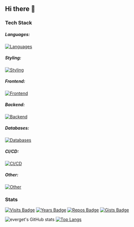 ## Hi there 👋

<!--
**everget/everget** is a ✨ _special_ ✨ repository because its `README.md` (this file) appears on your GitHub profile.

Here are some ideas to get you started:

- 🔭 I’m currently working on ...
- 🌱 I’m currently learning ...
- 👯 I’m looking to collaborate on ...
- 🤔 I’m looking for help with ...
- 💬 Ask me about ...
- 📫 How to reach me: ...
- 😄 Pronouns: ...
- ⚡ Fun fact: ...
-->

### Tech Stack

##### Languages:
[![Languages](https://skillicons.dev/icons?i=js,ts,coffeescript,python,ruby,lua,php,cs,java&theme=light)](https://skillicons.dev)

##### Styling:
[![Styling](https://skillicons.dev/icons?i=sass,less,bootstrap,tailwind,mui&theme=light)](https://skillicons.dev)

##### Frontend:
[![Frontend](https://skillicons.dev/icons?i=pnpm,bun,gulp,rollup,webpack,vite,react,angular,vue,redux,reactivex,apollo&theme=light)](https://skillicons.dev)

##### Backend:
[![Backend](https://skillicons.dev/icons?i=nginx,nodejs,express,nextjs,prisma,graphql,apollo,rails,laravel&theme=light)](https://skillicons.dev)

##### Databases:
[![Databases](https://skillicons.dev/icons?i=sqlite,mongodb,postgres,mysql,redis&theme=light)](https://skillicons.dev)

##### CI/CD:
[![CI/CD](https://skillicons.dev/icons?i=git,github,gitlab,docker,githubactions,jenkins&theme=light)](https://skillicons.dev)

##### Other:
[![Other](https://skillicons.dev/icons?i=sublime,vscode,pycharm,figma,ps,obsidian,octave,latex&theme=light)](https://skillicons.dev)

### Stats

[![Visits Badge](https://badges.pufler.dev/visits/everget/everget)](https://badges.pufler.dev)
[![Years Badge](https://badges.pufler.dev/years/everget)](https://badges.pufler.dev)
[![Repos Badge](https://badges.pufler.dev/repos/everget)](https://badges.pufler.dev)
[![Gists Badge](https://badges.pufler.dev/gists/everget)](https://badges.pufler.dev)

![everget's GitHub stats](https://github-readme-stats.vercel.app/api?username=everget&show_icons=true&include_all_commits=true&show=issues,prs_merged,prs_merged_percentage&count_private=true&theme=dracula)
[![Top Langs](https://github-readme-stats.vercel.app/api/top-langs/?username=everget&layout=compact&theme=dracula)](https://github.com/everget/github-readme-stats)
